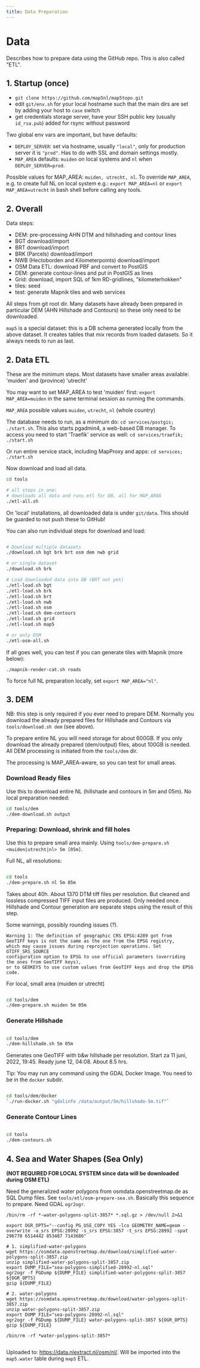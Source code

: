 ```yaml
---
title: Data Preparation
---
```


# Data

Describes how to prepare data using the GitHub repo. This is also called "ETL".

## 1. Startup (once)
 
* `git clone https://github.com/map5nl/map5topo.git`
* edit `git/env.sh` for your local hostname such that the main dirs are set by adding your host to `case` switch
* get credentials storage server, have your SSH public key (usually `id_rsa.pub`)  added for rsync without password

Two global env vars are important, but have defaults:

* `DEPLOY_SERVER`: set via hostname, usually `"local"`, only for production server it is `"prod"`. Has to do with SSL and domain settings mostly.
* `MAP_AREA`  defaults: `muiden` on local systems and `nl`  when `DEPLOY_SERVER=prod`.

Possible values for MAP_AREA: `muiden, utrecht, nl`.
To override `MAP_AREA`, e.g. to create full NL on local system 
e.g.: `export MAP_AREA=nl` or `export MAP_AREA=utrecht`
in bash shell before calling any tools.

## 2. Overall

Data steps:

* DEM: pre-processing AHN DTM and hillshading and contour lines
* BGT download/import
* BRT download/import
* BRK (Parcels) download/import
* NWB (Hectoborden and Kilometerpoints) download/import
* OSM Data ETL: download PBF and convert to PostGIS
* DEM: generate contour-lines and put in PostGIS as lines
* Grid: download, import SQL of 1km RD-gridlines, "kilometerhokken" 
* tiles: seed
* test: generate Mapnik tiles and web services

All steps from git root dir. Many datasets have already been prepared
in particular DEM (AHN Hillshade and Contours) so these only need to be downloaded.

`map5` is a special dataset: this is a DB schema generated locally from the above dataset. It creates
tables that mix records from loaded datasets. So it always needs to run as last.

## 2. Data ETL
 
These are the minimum steps. Most datasets have smaller areas available: 'muiden' and (province) 'utrecht'

You may want to set MAP_AREA to test
'muiden' first: `export MAP_AREA=muiden` in the same terminal session as running the commands. 

`MAP_AREA` possible values `muiden`, `utrecht`, `nl` (whole country)

The database needs to run, as a minimum do: `cd services/postgis; ./start.sh`. This also starts
pgadmin4, a web-based DB manager. To access you need to start 'Traefik' service as well: `cd services/traefik; ./start.sh`

Or run entire service stack, including MapProxy and apps: `cd services; ./start.sh`

Now download and load all data.

``` {.bash linenums="1"}
cd tools

# all steps in one:  
# downloads all data and runs etl for DB, all for MAP_AREA
./etl-all.sh

```
On 'local' installations, all downloaded data is under `git/data`.
This should be guarded to not push these to GitHub!

You can also run individual steps for download and load:

``` {.bash linenums="1"}

# Download multiple datasets
./download.sh bgt brk brt osm dem nwb grid

# or single dataset
./download.sh brk

# Load downloaded data into DB (BRT not yet)
./etl-load.sh bgt
./etl-load.sh brk
./etl-load.sh brt
./etl-load.sh nwb
./etl-load.sh osm
./etl-load.sh dem-contours
./etl-load.sh grid
./etl-load.sh map5 

# or only OSM
./etl-osm-all.sh

```

If all goes well, you can test if you can generate tiles with Mapnik (more below):

`./mapnik-render-cat.sh roads`

To force full NL preparation locally, set `export MAP_AREA="nl"`.

## 3. DEM
 
NB: this step is only required if you ever need to prepare DEM. Normally you download
the already prepared files for Hillshade and Contours via `tools/download.sh dem` (see above).
                                                          
To prepare entire NL you will need storage for about 600GB. If you only download the already prepared
(dem/output) files, about 100GB is needed. All DEM processing is initiated from the `tools/dem` dir.

The processing is MAP_AREA-aware, so you can test for small areas.

### Download Ready files

Use this to download entire NL (hillshade and contours in 5m and 05m). No local preparation needed:

``` {.bash linenums="1"}
cd tools/dem
./dem-download.sh output
```

### Preparing: Download, shrink and fill holes

Use this to prepare small area mainly. 
Using `tools/dem-prepare.sh <muiden|utrecht|nl> 5m [05m]`. 

Full NL, all resolutions:


``` {.bash linenums="1"}

cd tools
./dem-prepare.sh nl 5m 05m
```

Takes about 40h. About 1370 DTM tiff files per resolution.
But cleaned and lossless compressed TIFF input files are produced. 
Only needed once. Hillshade and Contour generation are separate
steps using the result of this step.

Some warnings, possibly rounding issues (?).

```
Warning 1: The definition of geographic CRS EPSG:4289 got from 
GeoTIFF keys is not the same as the one from the EPSG registry, 
which may cause issues during reprojection operations. Set GTIFF_SRS_SOURCE 
configuration option to EPSG to use official parameters (overriding the ones from GeoTIFF keys), 
or to GEOKEYS to use custom values from GeoTIFF keys and drop the EPSG code.

```

For local, small area (muiden or utrecht)

``` {.bash linenums="1"}

cd tools/dem
./dem-prepare.sh muiden 5m 05m
```

### Generate Hillshade


``` {.bash linenums="1"}

cd tools/dem
./dem-hillshade.sh 5m 05m
```

Generates one GeoTIFF with b&w hillshade per resolution.
Start za 11 juni, 2022, 19:45. Ready  june 12, 04:08. About 8.5 hrs. 

Tip: You may run any command using the GDAL Docker Image. You need to be in the `docker` subdir.

``` {.bash linenums="1"}

cd tools/dem/docker
`./run-docker.sh "gdalinfo /data/output/5m/hillshade-5m.tif"`
```

### Generate Contour Lines

``` {.bash linenums="1"}

cd tools
./dem-contours.sh

```

## 4. Sea and Water Shapes (Sea Only)

**(NOT REQUIRED FOR LOCAL SYSTEM since data will be downloaded during OSM ETL)**

Need the generalized water polygons from osmdata.openstreetmap.de as SQL Dump files.
See `tools/etl/osm-prepare-sea.sh`.  Basically this sequence to prepare. Need GDAL `ogr2ogr`.

```
/bin/rm -rf *-water-polygons-split-3857* *.sql.gz > /dev/null 2>&1

export OGR_OPTS="--config PG_USE_COPY YES -lco GEOMETRY_NAME=geom -overwrite -a_srs EPSG:28992 -s_srs EPSG:3857 -t_srs EPSG:28992 -spat 296778 6514442 853487 7143686"

# 1. simplified-water-polygons
wget https://osmdata.openstreetmap.de/download/simplified-water-polygons-split-3857.zip
unzip simplified-water-polygons-split-3857.zip
export DUMP_FILE="sea-polygons-simplified-28992-nl.sql"
ogr2ogr -f PGDump ${DUMP_FILE} simplified-water-polygons-split-3857 ${OGR_OPTS}
gzip ${DUMP_FILE}

# 2. water-polygons
wget https://osmdata.openstreetmap.de/download/water-polygons-split-3857.zip
unzip water-polygons-split-3857.zip
export DUMP_FILE="sea-polygons-28992-nl.sql"
ogr2ogr -f PGDump ${DUMP_FILE} water-polygons-split-3857 ${OGR_OPTS}
gzip ${DUMP_FILE}

/bin/rm -rf *water-polygons-split-3857*


```

Uploaded to: https://data.nlextract.nl/osm/nl/. 
Will be imported into the `map5.water` table during `map5` ETL.
